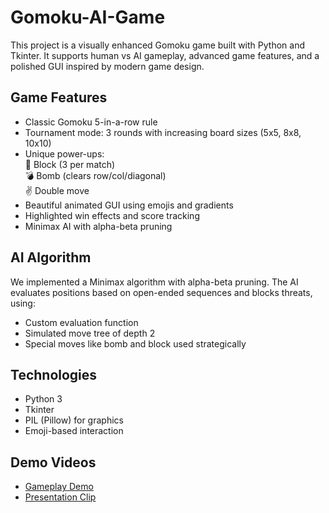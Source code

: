 # Gomoku-AI-Game

This project is a visually enhanced Gomoku game built with Python and Tkinter. It supports human vs AI gameplay, advanced game features, and a polished GUI inspired by modern game design.

## Game Features

- Classic Gomoku 5-in-a-row rule  
- Tournament mode: 3 rounds with increasing board sizes (5x5, 8x8, 10x10)  
- Unique power-ups:  
  🚫 Block (3 per match)  
  💣 Bomb (clears row/col/diagonal)  
  ✌️ Double move  
- Beautiful animated GUI using emojis and gradients  
- Highlighted win effects and score tracking  
- Minimax AI with alpha-beta pruning  

## AI Algorithm

We implemented a Minimax algorithm with alpha-beta pruning. The AI evaluates positions based on open-ended sequences and blocks threats, using:

- Custom evaluation function  
- Simulated move tree of depth 2  
- Special moves like bomb and block used strategically  

## Technologies

- Python 3  
- Tkinter  
- PIL (Pillow) for graphics  
- Emoji-based interaction  

## Demo Videos

- [Gameplay Demo](https://youtu.be/IktO93mSrVo)  
- [ Presentation Clip](https://youtu.be/qoVxHJRd4LA)
